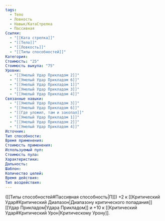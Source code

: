 ```yaml
---
tags:
  - Тело
  - Ловкость
  - Навык/КатаСтрелка
  - Пассивная
Ссылки:
  - "[[Ката стрелка]]"
  - "[[Тело]]"
  - "[[Ловкость]]"
  - "[[Типы способностей]]"
Категория: 
Стоимость: "25"
Стоимость выкупа: "75"
Уровни:
  - "[[Умелый Удар Прикладом 2]]"
  - "[[Умелый Удар Прикладом 6]]"
  - "[[Умелый Удар Прикладом 1]]"
  - "[[Умелый Удар Прикладом 3]]"
  - "[[Умелый Удар Прикладом 4]]"
Связанные навыки:
  - "[[Умелый Удар Прикладом 3]]"
  - "[[Умелый Удар Прикладом 6]]"
  - "[[Где уложил, там и закопал]]"
  - "[[Умелый Удар Прикладом 1]]"
  - "[[Умелый Удар Прикладом 2]]"
  - "[[Умелый Удар Прикладом 4]]"
Источник:
Тип способности:
Время применения:
Стоимость применения:
Используемый пул:
Стоимость пула:
Характеристики:
Дальность:
Шаблон:
Количество целей:
Время действия:
Тип воздействия:
---
```

([[Типы способностей#Пассивная способность|П]]) +2 к [[Критический Удар#Критический Диапазон|Диапазону критического попадания]] [[Удар Прикладом|Удара Прикладом]] и +10 к [[Критический Удар#Критический Урон|Критическому Урону]].
